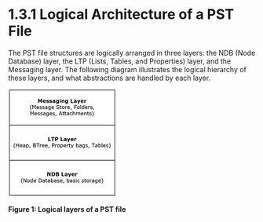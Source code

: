 <html dir="LTR" xmlns:mshelp="http://msdn.microsoft.com/mshelp" xmlns:ddue="http://ddue.schemas.microsoft.com/authoring/2003/5" xmlns:xlink="http://www.w3.org/1999/xlink" xmlns:tool="http://www.microsoft.com/tooltip">
    <head>
        <meta http-equiv="Content-Type" content="text/html; CHARSET=utf-8"></meta>
        <meta name="save" content="history"></meta>
        <title>1.3.1 Logical Architecture of a PST File</title>
        <xml>
            <mshelp:toctitle title="1.3.1 Logical Architecture of a PST File"></mshelp:toctitle>
            <mshelp:rltitle title="[MS-PST]: Logical Architecture of a PST File"></mshelp:rltitle>
            <mshelp:keyword index="A" term="de4157d3-fc53-4aec-81be-d1659c8a2302"></mshelp:keyword>
            <mshelp:attr name="DCSext.ContentType" value="open specification"></mshelp:attr>
            <mshelp:attr name="AssetID" value="de4157d3-fc53-4aec-81be-d1659c8a2302"></mshelp:attr>
            <mshelp:attr name="TopicType" value="kbRef"></mshelp:attr>
            <mshelp:attr name="DCSext.Title" value="[MS-PST]: Logical Architecture of a PST File" />
        </xml>
    </head>
    <body>
        <div id="header">
            <h1 class="heading">1.3.1 Logical Architecture of a PST File</h1>
        </div>
        <div id="mainSection">
            <div id="mainBody">
                <div id="allHistory" class="saveHistory"></div>
                <div id="sectionSection0" class="section" name="collapseableSection">
                    

<p>The PST file structures are logically arranged in three
layers: the NDB (Node Database) layer, the LTP (Lists, Tables, and Properties)
layer, and the Messaging layer. The following diagram illustrates the logical
hierarchy of these layers, and what abstractions are handled by each layer.</p>

<p><img id="MS-PST_pict5b9efd96-8a46-4469-882e-10b92d6bcec9.png" src="MS-PST_files/image001.png" alt="Logical layers of a PST file" title="Logical layers of a PST file"></p>

<p><b>Figure 1: Logical layers of a PST file</b></p>
                </div>
            </div>
        </div>
    </body>
</html>